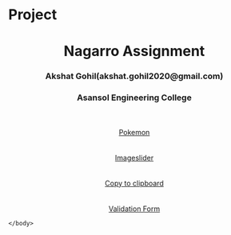 # Project
<html>
    <head>
        <meta charset="utf-8">
        <meta http-equiv="X-UA-Compatible" content="IE=edge">
        <title>Nagarro Assignment</title>
        <meta name="description" content="">
        <meta name="viewport" content="width=device-width, initial-scale=1">
        <link rel="stylesheet" href="front.css">
    </head>
    <body>
       <h1><center>Nagarro Assignment</center></h1>
       <h3><center>Akshat Gohil(akshat.gohil2020@gmail.com)</center></h3>
       <h3><center>Asansol Engineering College</center></h3>
       <br>
       <br>
       <center><a href="practice.html" target="_blank">Pokemon</a></center>
       <br>
       <br>
       <center><a href="imageslider.html" target="_blank">Imageslider</a></center>
       <br>
       <br>
       <center><a href="copy.html" target="_blank">Copy to clipboard</a></center>
       <br>
       <br>
       <center><a href="index4.html" target="_blank">Validation Form</a></center>



       
    </body>
</html>

